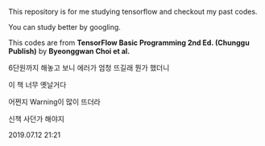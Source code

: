 This repository is for me studying tensorflow and checkout my past codes.

You can study better by googling.



This codes are from **TensorFlow Basic Programming 2nd Ed. (Chunggu Publish)** by **Byeonggwan Choi et al.**

6단원까지 해놓고 보니 에러가 엄청 뜨길래 뭔가 했더니

이 책 너무 옛날거다

어쩐지 Warning이 많이 뜨더라

신책 사던가 해야지

2019.07.12 21:21
